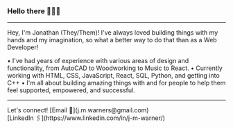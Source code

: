 ### Hello there 🙌🏻✨
<hr />
Hey, I'm Jonathan (They/Them)! I've always loved building things with my hands and my imagination, so what a better way to do that than as a Web Developer! 

  • I've had years of experience with various areas of design and functionality, from AutoCAD to Woodworking to Music to React.
  • Currently working with HTML, CSS, JavaScript, React, SQL, Python, and getting into C++
  • I'm all about building amazing things with and for people to help them feel supported, empowered, and successful. 
 <hr />
Let's connect! 
[Email 📧](j.m.warners@gmail.com) 
<br />
[LinkedIn 🖇](https://www.linkedin.com/in/j-m-warner/) 
